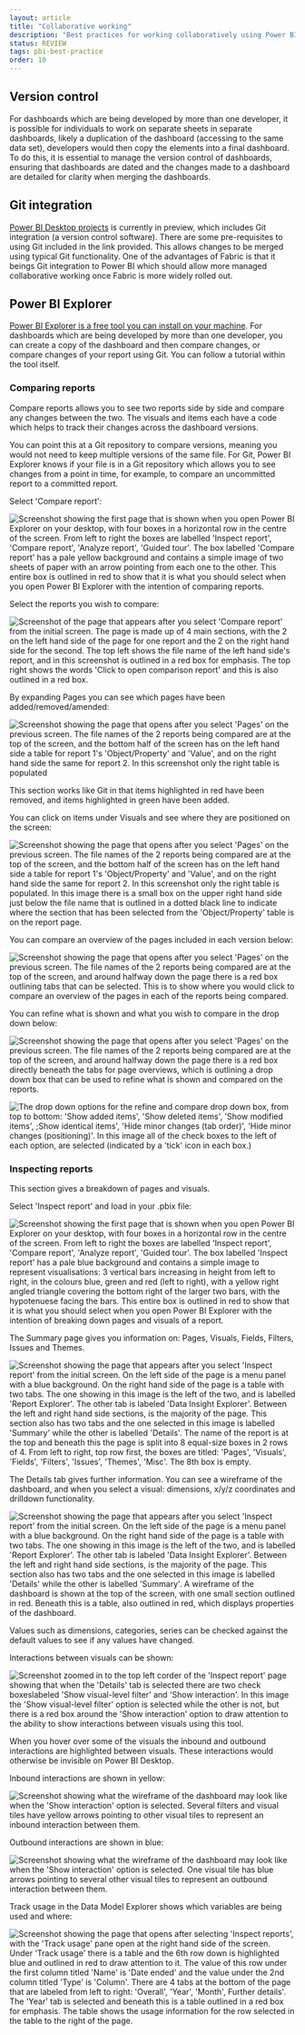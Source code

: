 ```yaml
---
layout: article
title: "Collaborative working"
description: "Best practices for working collaboratively using Power BI"
status: REVIEW
tags: pbi-best-practice
order: 10
---
```

## Version control  
  
For dashboards which are being developed by more than one developer, it is possible for individuals to work on separate sheets in separate dashboards, likely a duplication of the dashboard (accessing to the same data set), developers would then copy the elements into a final dashboard. To do this, it is essential to manage the version control of dashboards, ensuring that dashboards are dated and the changes made to a dashboard are detailed for clarity when merging the dashboards.  
  
## Git integration  
  
[Power BI Desktop projects][link1] is currently in preview, which includes Git integration (a version control software). There are some pre-requisites to using Git included in the link provided. This allows changes to be merged using typical Git functionality. One of the advantages of Fabric is that it beings Git integration to Power BI which should allow more managed collaborative working once Fabric is more widely rolled out.  
  
## Power BI Explorer  
  
[Power BI Explorer is a free tool you can install on your machine][link2]. For dashboards which are being developed by more than one developer, you can create a copy of the dashboard and then compare changes, or compare changes of your report using Git. You can follow a tutorial within the tool itself.  
  
### Comparing reports  
  
Compare reports allows you to see two reports side by side and compare any changes between the two. The visuals and items each have a code which helps to track their changes across the dashboard versions.  
  
You can point this at a Git repository to compare versions, meaning you would not need to keep multiple versions of the same file. For Git, Power BI Explorer knows if your file is in a Git repository which allows you to see changes from a point in time, for example, to compare an uncommitted report to a committed report.  
  
Select 'Compare report':  
  
![Screenshot showing the first page that is shown when you open Power BI Explorer on your desktop, with four boxes in a horizontal row in the centre of the screen. From left to right the boxes are labelled 'Inspect report', 'Compare report', 'Analyze report', 'Guided tour'. The box labelled 'Compare report' has a pale yellow background and contains a simple image of two sheets of paper with an arrow pointing from each one to the other. This entire box is outlined in red to show that it is what you should select when you open Power BI Explorer with the intention of comparing reports.](../images/exp1.png)  
  
Select the reports you wish to compare:  
  
![Screenshot of the page that appears after you select 'Compare report' from the initial screen. The page is made up of 4 main sections, with the 2 on the left hand side of the page for one report and the 2 on the right hand side for the second. The top left shows the file name of the left hand side's report, and in this screenshot is outlined in a red box for emphasis. The top right shows the words 'Click to open comparison report' and this is also outlined in a red box.](../images/exp2.png)  
  
By expanding Pages you can see which pages have been added/removed/amended:  
  
![Screenshot showing the page that opens after you select 'Pages' on the previous screen. The file names of the 2 reports being compared are at the top of the screen, and the bottom half of the screen has on the left hand side a table for report 1's 'Object/Property' and 'Value', and on the right hand side the same for report 2. In this screenshot only the right table is populated](../images/exp3.png)  
  
This section works like Git in that items highlighted in red have been removed, and items highlighted in green have been added.  
  
You can click on items under Visuals and see where they are positioned on the screen:  

![Screenshot showing the page that opens after you select 'Pages' on the previous screen. The file names of the 2 reports being compared are at the top of the screen, and the bottom half of the screen has on the left hand side a table for report 1's 'Object/Property' and 'Value', and on the right hand side the same for report 2. In this screenshot only the right table is populated. In this image there is a small box on the upper right hand side just below the file name that is outlined in a dotted black line to indicate where the section that has been selected from the 'Object/Property' table is on the report page.](../images/exp4.png)  
  
You can compare an overview of the pages included in each version below:  
  
![Screenshot showing the page that opens after you select 'Pages' on the previous screen. The file names of the 2 reports being compared are at the top of the screen, and around halfway down the page there is a red box outlining tabs that can be selected. This is to show where you would click to compare an overview of the pages in each of the reports being compared.](../images/exp5.png)  
  
You can refine what is shown and what you wish to compare in the drop down below:  
  
![Screenshot showing the page that opens after you select 'Pages' on the previous screen. The file names of the 2 reports being compared are at the top of the screen, and around halfway down the page there is a red box directly beneath the tabs for page overviews, which is outlining a drop down box that can be used to refine what is shown and compared on the reports.](../images/exp6.png)  
  
![The drop down options for the refine and compare drop down box, from top to bottom: 'Show added items', 'Show deleted items', 'Show modified items', ;Show identical items', 'Hide minor changes (tab order)', 'Hide minor changes (positioning)'. In this image all of the check boxes to the left of each option, are selected (indicated by a 'tick' icon in each box.)](../images/exp7.png)  

### Inspecting reports  
  
This section gives a breakdown of pages and visuals.  
  
Select 'Inspect report' and load in your .pbix file:  
  
![Screenshot showing the first page that is shown when you open Power BI Explorer on your desktop, with four boxes in a horizontal row in the centre of the screen. From left to right the boxes are labelled 'Inspect report', 'Compare report', 'Analyze report', 'Guided tour'. The box labelled 'Inspect report' has a pale blue background and contains a simple image to represent visualisations: 3 vertical bars increasing in height from left to right, in the colours blue, green and red (left to right), with a yellow right angled triangle covering the bottom right of the larger two bars, with the hypotenuese facing the bars. This entire box is outlined in red to show that it is what you should select when you open Power BI Explorer with the intention of breaking down pages and visuals of a report.](../images/exp8.png)  
  
The Summary page gives you information on: Pages, Visuals, Fields, Filters, Issues and Themes.  
  
![Screenshot showing the page that appears after you select 'Inspect report' from the initial screen. On the left side of the page is a menu panel with a blue background. On the right hand side of the page is a table with two tabs. The one showing in this image is the left of the two, and is labelled 'Report Explorer'. The other tab is labeled 'Data Insight Explorer'. Between the left and right hand side sections, is the majority of the page. This section also has two tabs and the one selected in this image is labelled 'Summary' while the other is labelled 'Details'. The name of the report is at the top and beneath this the page is split into 8 equal-size boxes in 2 rows of 4. From left to right, top row first, the boxes are titled: 'Pages', 'Visuals', 'Fields', 'Filters', 'Issues', 'Themes', 'Misc'. The 8th box is empty.](../images/exp9.png)  
  
The Details tab gives further information. You can see a wireframe of the dashboard, and when you select a visual: dimensions, x/y/z coordinates and drilldown functionality.  
  
![Screenshot showing the page that appears after you select 'Inspect report' from the initial screen. On the left side of the page is a menu panel with a blue background. On the right hand side of the page is a table with two tabs. The one showing in this image is the left of the two, and is labelled 'Report Explorer'. The other tab is labeled 'Data Insight Explorer'. Between the left and right hand side sections, is the majority of the page. This section also has two tabs and the one selected in this image is labelled 'Details' while the other is labelled 'Summary'. A wireframe of the dashboard is shown at the top of the screen, with one small section outlined in red. Beneath this is a table, also outlined in red, which displays properties of the dashboard.](../images/exp10.png)  
  
Values such as dimensions, categories, series can be checked against the default values to see if any values have changed.  
  
Interactions between visuals can be shown:  
  
![Screenshot zoomed in to the top left corder of the 'Inspect report' page showing that when the 'Details' tab is selected there are two check boxeslabeled 'Show visual-level filter' and 'Show interaction'. In this image the 'Show visual-level filter' option is selected while the other is not, but there is a red box around the 'Show interaction' option to draw attention to the ability to show interactions between visuals using this tool.](../images/exp11.png)  
  
When you hover over some of the visuals the inbound and outbound interactions are highlighted between visuals. These interactions would otherwise be invisible on Power BI Desktop.  
  
Inbound interactions are shown in yellow:  
  
![Screenshot showing what the wireframe of the dashboard may look like when the 'Show interaction' option is selected. Several filters and visual tiles have yellow arrows pointing to other visual tiles to represent an inbound interaction between them.](../images/exp12.png)  
  
Outbound interactions are shown in blue:  
  
![Screenshot showing what the wireframe of the dashboard may look like when the 'Show interaction' option is selected. One visual tile has blue arrows pointing to several other visual tiles to represent an outbound interaction between them.](../images/exp13.png)  
  
Track usage in the Data Model Explorer shows which variables are being used and where:  
  
![Screenshot showing the page that opens after selecting 'Inspect reports', with the 'Track usage' pane open at the right hand side of the screen. Under 'Track usage' there is a table and the 6th row down is highlighted blue and outlined in red to draw attention to it. The value of this row under the first column titled 'Name' is 'Date ended' and the value under the 2nd column titled 'Type' is 'Column'. There are 4 tabs at the bottom of the page that are labeled from left to right: 'Overall', 'Year', 'Month', Further details'. The 'Year' tab is selected and beneath this is a table outlined in a red box for emphasis. The table shows the usage information for the row selected in the table to the right of the page.](../images/exp14.png)

[link1]: https://learn.microsoft.com/en-us/power-bi/developer/projects/projects-git
[link2]: https://www.pbiexplorer.com/